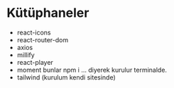 # Kütüphaneler

- react-icons
- react-router-dom
- axios
- millify
- react-player
- moment bunlar npm i ... diyerek kurulur terminalde.
- tailwind (kurulum kendi sitesinde)



